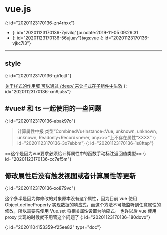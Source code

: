 # vue.js
{: id="20201123170136-zn4rhxx"}

- {: id="20201123170136-7yivilq"}pubdate:2019-11-05 09:29:31
- {: id="20201123170136-56ujuav"}tags:vue
{: id="20201123170136-vjkc7i3"}

---

## style
{: id="20201123170136-gb1ojtf"}

[关于样式的作用域 可以通过 /deep/ 来让样式在子组件中生效](https://vue-loader-v14.vuejs.org/zh-cn/features/scoped-css.html)
{: id="20201123170136-xm9ju5s"}

## #vue# 和 ts 一起使用的一些问题
{: id="20201123170136-abak97o"}

> 计算属性中报 类型“CombinedVueInstance<Vue, unknown, unknown, unknown, Readonly<Record<never, any>>>”上不存在属性“XXXX”
> {: id="20201123170136-3o7ebbm"}
{: id="20201123170136-1s8ftap"}

==这个是因为vue要求必须给计算属性中的函数手动标注返回值类型==
{: id="20201123170136-cc7ef5m"}

## 修改属性后没有触发视图或者计算属性等更新
{: id="20201123170136-xo879vc"}

这个多半是因为你修改的对象原本没有这个属性，因为目前 vue 使用 Object.defineProperty 实现数据的响应式，而这个方法不可能监听到任意属性的修改，所以需要先使用 Vue.set 将相关属性设置为响应式。 也许以后 vue 使用 proxy 实现的时候就不用管这个问题了
{: id="20201123170136-180dovo"}


{: id="20201104153359-f25ee82" type="doc"}

